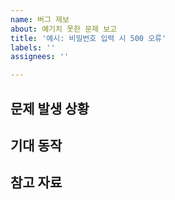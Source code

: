 ```yaml
---
name: 버그 제보
about: 예기치 못한 문제 보고
title: '예시: 비밀번호 입력 시 500 오류'
labels: ''
assignees: ''

---
```


## 문제 발생 상황
<!-- 어떤 문제가 어떤 상황에서 발생했는지 작성하세요 -->

## 기대 동작
<!-- 정상적으로 동작해야 하는 모습을 작성하세요 -->

## 참고 자료
<!-- 스크린샷, 로그 등 필요 시 첨부하세요 -->
